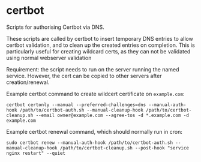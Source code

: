 # certbot

Scripts for authorising Certbot via DNS.

These scripts are called by certbot to insert temporary DNS entries to allow certbot validation, and to clean up the created entries on completion. This is particularly useful for creating wildcard certs, as they can not be validated using normal webserver validation

Requirement: the script needs to run on the server running the named service. However, the cert can be copied to other servers after creation/renewal.

Example certbot command to create wildcert certificate on `example.com`:

    certbot certonly --manual --preferred-challenges=dns --manual-auth-hook /path/to/certbot-auth.sh --manual-cleanup-hook /path/to/certbot-cleanup.sh --email owner@example.com --agree-tos -d *.example.com -d example.com

Example certbot renewal command, which should normally run in cron:

    sudo certbot renew --manual-auth-hook /path/to/certbot-auth.sh --manual-cleanup-hook /path/to/certbot-cleanup.sh --post-hook "service nginx restart" --quiet
